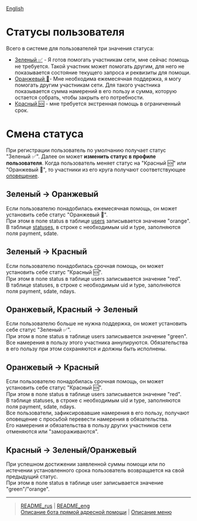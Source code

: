 [English](../../documents_eng/actions/change_status.md)
# Статусы пользователя

Всего в системе для пользователей три значения статуса:

- [Зеленый ✅](../statuses/green.md)  - Я готов помогать участникам сети, мне сейчас помощь не требуется. Такой участник может помогать другим, для него не показывается состояние текущего запроса и реквизиты для помощи. 
- [Oранжевый 🔆](../statuses/orange.md)- Мне необходима ежемесячная поддержка, я могу помогать другим участникам сети. Для такого участника показывается сумма намерений в его пользу и сумма, которую остается собрать, чтобы закрыть его потребности. 
- [Красный 🆘](../statuses/red.md)   - мне требуется экстренная помощь в ограниченный срок.

# Смена статуса

При регистрации пользователь по умолчанию получает статус "Зеленый ✅". Далее он может **изменить статус в профиле пользователя**.    Когда пользователь меняет статус на "Красный 🆘" или "Оранжевый 🔆", то участники из его круга получают соответствующее [оповещение](../notifications/status_changed.md).

## Зеленый -> Оранжевый

Если пользователю понадобилась ежемесячная помощь, он может установить себе статус "Оранжевый 🔆".  
При этом в поле status в таблице [users](../tables/users.md) записывается значение "orange".  
В таблице [statuses](../tables/statuses.md), в строке с необходимым uid и type, заполняются поля payment, sdate.  

## Зеленый -> Красный

Если пользователю понадобилась срочная помощь, он может установить себе статус "Красный 🆘".  
При этом в поле status в таблице users записывается значение "red".  
В таблице statuses, в строке с необходимым uid и type, заполняются поля payment, sdate, ndays.  

## Оранжевый, Красный -> Зеленый

Если пользователю больше не нужна поддержка, он может установить себе статус "Зеленый ✅".  
При этом в поле status в таблице users записывается значение "green".   
Все намерения в пользу этого участника аннулируются. Обязательства в его пользу при этом сохраняются и должны быть исполнены.  

## Оранжевый -> Красный

Если пользователю понадобилась срочная помощь, он может установить себе статус "Красный 🆘".  
При этом в поле status в таблице users записывается значение "red".  
В таблице statuses, в строке с необходимым uid и type, заполняются поля payment, sdate, ndays.  
Все пользователи, зафиксировавшие намерения в его пользу, получают оповещение с просьбой перевести намерения в обязательства.   
Его намерения и обязательства в пользу других участников сети отменяются или "замораживаются".   

## Красный -> Зеленый/Оранжевый
При успешном достижении заявленной суммы помощи или по истечении установленного срока пользователь возвращается на свой предыдущий статус.  
При этом в поле status в таблице user записывается значение "green"/"orange".   

---
> [README_rus](../../README.md)  |  [README_eng](../../README_eng.md)  
> [Описание бота прямой адресной помощи](../index.md)  |  [Описание меню](../faq/menu.md)
